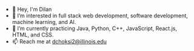 - 👋 Hey, I'm Dilan
- 🔭 I’m interested in full stack web development, software development, machine learning, and AI.
- 🌱 I’m currently practicing Java, Python, C++, JavaScript, React.js, HTML, and CSS.
- 📫 Reach me at dchoksi2@illinois.edu
